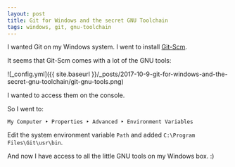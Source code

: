 ```yaml
---
layout: post
title: Git for Windows and the secret GNU Toolchain
tags: windows, git, gnu-toolchain
---
```


I wanted Git on my Windows system. I went to install [Git-Scm](https://git-scm.com/).

It seems that Git-Scm comes with a lot of the GNU tools:

![_config.yml]({{ site.baseurl }}/_posts/2017-10-9-git-for-windows-and-the-secret-gnu-toolchain/git-gnu-tools.png)

I wanted to access them on the console.

So I went to:

```
My Computer ‣ Properties ‣ Advanced ‣ Environment Variables
```

Edit the system environment variable `Path` and added `C:\Program Files\Git\usr\bin`.

And now I have access to all the little GNU tools on my Windows box. :)
